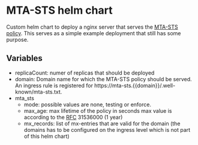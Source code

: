 # MTA-STS helm chart
Custom helm chart to deploy a nginx server that serves the [MTA-STS policy](https://datatracker.ietf.org/doc/html/rfc8461). This serves as a simple example deployment that still has some purpose.

## Variables
* replicaCount: numer of replicas that should be deployed
* domain: Domain name for which the MTA-STS policy should be served. An ingress rule is registered for https://mta-sts.{{domain}}/.well-known/mta-sts.txt.
* mta_sts
  * mode: possible values are none, testing or enforce. 
  * max_age: max lifetime of the policy in seconds max value is according to the [RFC](https://datatracker.ietf.org/doc/html/rfc8461) 31536000 (1 year)
  * mx_records: list of mx-entries that are valid for the domain (the domains has to be configured on the ingress level which is not part of this helm chart)
